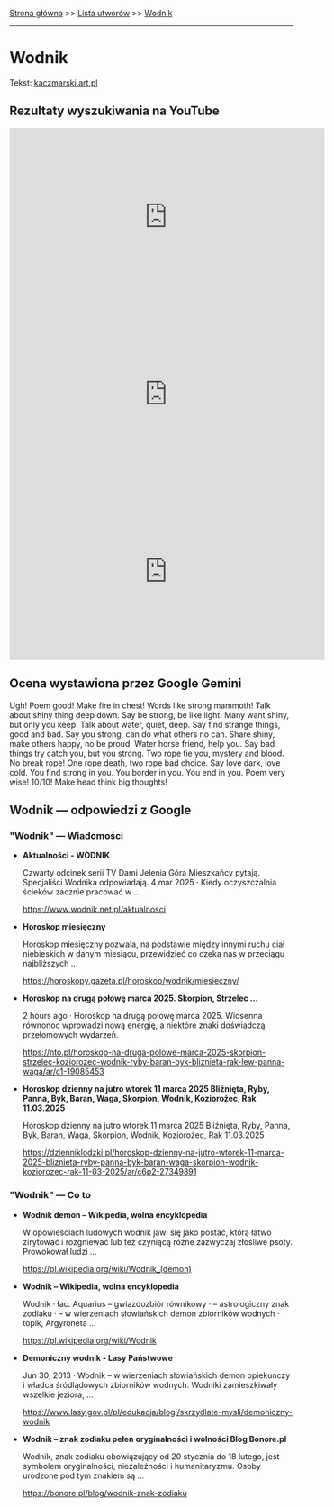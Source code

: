 [Strona główna](../index.md) >> [Lista utworów](../list.md) >> [Wodnik](643.md)

---

# Wodnik

Tekst: [kaczmarski.art.pl](https://www.kaczmarski.art.pl/tworczosc/wiersze/wodnik/)

## Rezultaty wyszukiwania na YouTube

<iframe width="560" height="315" src="https://www.youtube.com/embed/FdpECkb0CgM?si=IdontcarewhotheIRSsendsImnotpayingtaxes" title="YouTube video player" frameborder="0" allow="accelerometer; autoplay; clipboard-write; encrypted-media; gyroscope; picture-in-picture; web-share" referrerpolicy="strict-origin-when-cross-origin" allowfullscreen></iframe>

<iframe width="560" height="315" src="https://www.youtube.com/embed/tlE5d_5akac?si=IdontcarewhotheIRSsendsImnotpayingtaxes" title="YouTube video player" frameborder="0" allow="accelerometer; autoplay; clipboard-write; encrypted-media; gyroscope; picture-in-picture; web-share" referrerpolicy="strict-origin-when-cross-origin" allowfullscreen></iframe>

<iframe width="560" height="315" src="https://www.youtube.com/embed/iWGwcoJHxbg?si=IdontcarewhotheIRSsendsImnotpayingtaxes" title="YouTube video player" frameborder="0" allow="accelerometer; autoplay; clipboard-write; encrypted-media; gyroscope; picture-in-picture; web-share" referrerpolicy="strict-origin-when-cross-origin" allowfullscreen></iframe>

## Ocena wystawiona przez Google Gemini

Ugh! Poem good! Make fire in chest! Words like strong mammoth! Talk about shiny thing deep down. Say be strong, be like light. Many want shiny, but only you keep. Talk about water, quiet, deep. Say find strange things, good and bad. Say you strong, can do what others no can. Share shiny, make others happy, no be proud. Water horse friend, help you. Say bad things try catch you, but you strong. Two rope tie you, mystery and blood. No break rope! One rope death, two rope bad choice. Say love dark, love cold. You find strong in you. You border in you. You end in you. Poem very wise! 10/10! Make head think big thoughts!


## Wodnik — odpowiedzi z Google

### "Wodnik" — Wiadomości

- **Aktualności - WODNIK**

    Czwarty odcinek serii TV Dami Jelenia Góra Mieszkańcy pytają. Specjaliści Wodnika odpowiadają. 4 mar 2025 · Kiedy oczyszczalnia ścieków zacznie pracować w ... 

   <https://www.wodnik.net.pl/aktualnosci>
- **Horoskop miesięczny**

    Horoskop miesięczny pozwala, na podstawie między innymi ruchu ciał niebieskich w danym miesiącu, przewidzieć co czeka nas w przeciągu najbliższych ... 

   <https://horoskopy.gazeta.pl/horoskop/wodnik/miesieczny/>
- **Horoskop na drugą połowę marca 2025. Skorpion, Strzelec ...**

    2 hours ago  ·  Horoskop na drugą połowę marca 2025. Wiosenna równonoc wprowadzi nową energię, a niektóre znaki doświadczą przełomowych wydarzeń. 

   <https://nto.pl/horoskop-na-druga-polowe-marca-2025-skorpion-strzelec-koziorozec-wodnik-ryby-baran-byk-bliznieta-rak-lew-panna-waga/ar/c1-19085453>
- **Horoskop dzienny na jutro wtorek 11 marca 2025 Bliźnięta, Ryby, Panna, Byk, Baran, Waga, Skorpion, Wodnik, Koziorożec, Rak 11.03.2025**

    Horoskop dzienny na jutro wtorek 11 marca 2025 Bliźnięta, Ryby, Panna, Byk, Baran, Waga, Skorpion, Wodnik, Koziorożec, Rak 11.03.2025 

   <https://dzienniklodzki.pl/horoskop-dzienny-na-jutro-wtorek-11-marca-2025-bliznieta-ryby-panna-byk-baran-waga-skorpion-wodnik-koziorozec-rak-11-03-2025/ar/c6p2-27349891>

### "Wodnik" — Co to

- **Wodnik demon – Wikipedia, wolna encyklopedia**

    W opowieściach ludowych wodnik jawi się jako postać, którą łatwo zirytować i rozgniewać lub też czyniącą różne zazwyczaj złośliwe psoty. Prowokował ludzi ... 

   <https://pl.wikipedia.org/wiki/Wodnik_(demon)>
- **Wodnik – Wikipedia, wolna encyklopedia**

    Wodnik · łac. Aquarius – gwiazdozbiór równikowy · – astrologiczny znak zodiaku · – w wierzeniach słowiańskich demon zbiorników wodnych · topik, Argyroneta ... 

   <https://pl.wikipedia.org/wiki/Wodnik>
- **Demoniczny wodnik - Lasy Państwowe**

    Jun 30, 2013  ·  Wodnik – w wierzeniach słowiańskich demon opiekuńczy i władca śródlądowych zbiorników wodnych. Wodniki zamieszkiwały wszelkie jeziora, ... 

   <https://www.lasy.gov.pl/pl/edukacja/blogi/skrzydlate-mysli/demoniczny-wodnik>
- **Wodnik – znak zodiaku pełen oryginalności i wolności  Blog Bonore.pl**

    Wodnik, znak zodiaku obowiązujący od 20 stycznia do 18 lutego, jest symbolem oryginalności, niezależności i humanitaryzmu. Osoby urodzone pod tym znakiem są ... 

   <https://bonore.pl/blog/wodnik-znak-zodiaku>

